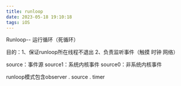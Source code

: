 ```yaml
---
title: runloop
date: 2023-05-18 19:10:18
tags: iOS
---
```


Runloop-- 运行循环（死循环）

目的：1、保证runloop所在线程不退出
            2、负责监听事件（触摸 时钟  网络）

source：事件源
source1：系统内核事件
source0：非系统内核事件

runloop模式包含observer . source . timer
